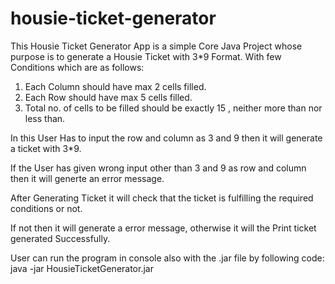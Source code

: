 # housie-ticket-generator

This Housie Ticket Generator App is a simple Core Java Project whose purpose is to generate a Housie Ticket with 3*9 Format.
With few Conditions which are as follows:
1. Each Column should have max 2 cells filled.
2. Each Row should have max 5 cells filled.
3. Total no. of cells to be filled should be exactly 15 , neither more than nor less than. 

In this User Has to input the row and column as 3 and 9 then it will generate a ticket with 3*9.

If the User has given wrong input other than 3 and 9 as row and column then it will generte an error message.

After Generating Ticket it will check that the ticket is fulfilling the required conditions or not.

If not then it will generate a error message, otherwise it will the Print ticket generated Successfully.



User can run the program in console also with the .jar file by following code:
java -jar HousieTicketGenerator.jar

